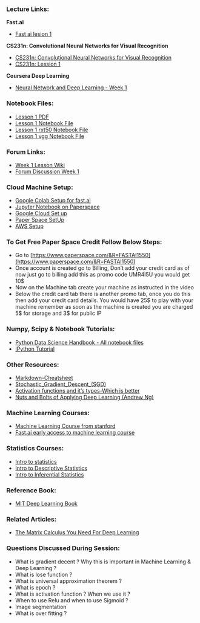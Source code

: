 ### Lecture Links:
**Fast.ai**
- [Fast ai lesion 1](http://course.fast.ai/lessons/lesson1.html)

**CS231n: Convolutional Neural Networks for Visual Recognition**
- [CS231n: Convolutional Neural Networks for Visual Recognition](http://cs231n.github.io/transfer-learning/)
- [CS231n: Lession 1](https://www.youtube.com/watch?v=vT1JzLTH4G4&list=PLC1qU-LWwrF64f4QKQT-Vg5Wr4qEE1Zxk)

**Coursera Deep Learning**
- [Neural Network and Deep Learning - Week 1](https://www.youtube.com/watch?v=7PiK4wtfvbA&list=PLBAGcD3siRDguyYYzhVwZ3tLvOyyG5k6K)

### Notebook Files:
- [Lesson 1 PDF](https://nurtureai-dhakav2.github.io/ai-saturday-dhaka-chapter-v2/week-1/notebook/lesson1.pdf)
- [Lesson 1 Notebook File](https://github.com/NurtureAI-DhakaV2/ai-saturday-dhaka-chapter-v2/blob/master/week-1/notebook/lesson1.ipynb)
- [Lesson 1 rxt50 Notebook File](https://github.com/NurtureAI-DhakaV2/ai-saturday-dhaka-chapter-v2/blob/master/week-1/notebook/lesson1-rxt50.ipynb)
- [Lesson 1 vgg Notebook File](https://github.com/NurtureAI-DhakaV2/ai-saturday-dhaka-chapter-v2/blob/master/week-1/notebook/lesson1-vgg.ipynb)

### Forum Links:
- [Week 1 Lesson Wiki](http://wiki.fast.ai/index.php/Lesson_1)
- [Forum Discussion Week 1](http://forums.fast.ai/t/lesson-1-discussion/96)

### Cloud Machine Setup:
- [Google Colab Setup for fast.ai](https://towardsdatascience.com/fast-ai-lesson-1-on-google-colab-free-gpu-d2af89f53604)
- [Jupyter Notebook on Paperspace](https://by-the-water.github.io/posts/2017/05/16/setting-up-a-jupyter-notebook-server-on-paperspace.html)
- [Google Cloud Set up](https://medium.com/@jamsawamsa/running-a-google-cloud-gpu-for-fast-ai-for-free-5f89c707bae6)
- [Paper Space SetUp](https://github.com/reshamas/fastai_deeplearn_part1/blob/master/tools/paperspace.md)
- [AWS Setup](https://github.com/fastai/courses/blob/master/setup/aws-alias.sh)

### To Get Free Paper Space Credit Follow Below Steps:
- Go to [https://www.paperspace.com/&R=FASTAI1550](https://www.paperspace.com/&R=FASTAI1550)
- Once account is created go to Billing, Don’t add your credit card as of now just go to billing add this as promo code UMR4I5U you would get 10$
- Now on the Machine tab create your machine as instructed in the video
- Below the credit card tab there is another promo tab, once you do this then add your credit card details. You would have 25$ to play with your machine remember as soon as the machine is created you are charged 5$ for storage and 3$ for public IP


### Numpy, Scipy & Notebook Tutorials:
- [Python Data Science Handbook - All notebook files](https://github.com/jakevdp/PythonDataScienceHandbook)
- [IPython Tutorial](http://cs231n.github.io/ipython-tutorial/)

### Other Resources:
- [Markdown-Cheatsheet](https://github.com/adam-p/markdown-here/wiki/Markdown-Cheatsheet)
- [Stochastic_Gradient_Descent_(SGD)](http://wiki.fast.ai/index.php/Stochastic_Gradient_Descent_(SGD))
- [Activation functions and it’s types-Which is better](https://towardsdatascience.com/activation-functions-and-its-types-which-is-better-a9a5310cc8f)
- [Nuts and Bolts of Applying Deep Learning (Andrew Ng)](https://www.youtube.com/watch?v=F1ka6a13S9I)

### Machine Learning Courses:
- [Machine Learning Course from stanford](https://www.youtube.com/watch?v=UzxYlbK2c7E&list=PLFC36A799B7FFD0CF)
- [Fast.ai early access to machine learning course](http://forums.fast.ai/t/another-treat-early-access-to-intro-to-machine-learning-videos/6826?source_topic_id=9285)

### Statistics Courses:
- [Intro to statistics](https://www.udacity.com/course/intro-to-statistics--st101)
- [Intro to Descriptive Statistics](https://www.udacity.com/course/intro-to-descriptive-statistics--ud827)
- [Intro to Inferential Statistics](https://in.udacity.com/course/intro-to-inferential-statistics--ud201)

### Reference Book:
- [MIT Deep Learning Book](https://github.com/janishar/mit-deep-learning-book-pdf/tree/master/complete-book-pdf)

### Related Articles:
- [The Matrix Calculus You Need For Deep Learning](http://parrt.cs.usfca.edu/doc/matrix-calculus/index.html)

### Questions Discussed During Session:
- What is gradient decent ? Why this is important in Machine Learning & Deep Learning ?
- What is lose function ?
- What is universal approximation theorem ?
- What is epoch ?
- What is activation function ? When we use it ? 
- When to use Relu and when to use Sigmoid ?
- Image segmentation
- What is over fitting ?
